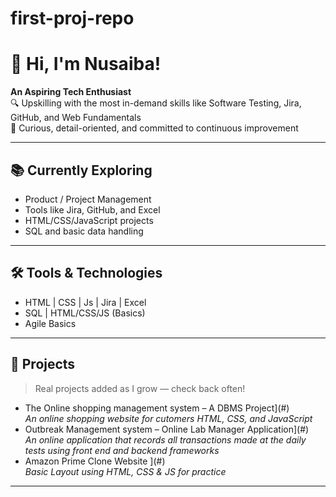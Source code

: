 # first-proj-repo

# 👋 Hi, I'm Nusaiba!

**An Aspiring Tech Enthusiast**  
🔍 Upskilling with the most in-demand skills like Software Testing, Jira, GitHub, and Web Fundamentals  
🌱 Curious, detail-oriented, and committed to continuous improvement

---

## 📚 Currently Exploring
- Product / Project Management 
- Tools like Jira, GitHub, and Excel
- HTML/CSS/JavaScript projects
- SQL and basic data handling

---

## 🛠️ Tools & Technologies
- HTML | CSS | Js | Jira | Excel  
- SQL | HTML/CSS/JS (Basics)
- Agile Basics

---

## 📂 Projects
> Real projects added as I grow — check back often!

 - The Online shopping management system – A DBMS Project](#)  
  *An online shopping website for cutomers HTML, CSS, and JavaScript*
 - Outbreak Management system – Online Lab Manager Application](#)  
  *An online application that records all transactions made at the daily tests using front end and backend frameworks*
-  Amazon Prime Clone Website ](#)  
  *Basic Layout using HTML, CSS & JS for practice*
  
---
